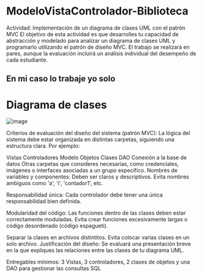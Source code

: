 # ModeloVistaControlador-Biblioteca

Actividad: Implementación de un diagrama de clases UML con el patrón MVC
El objetivo de esta actividad es que desarrolles tu capacidad de abstracción y modelado para analizar un diagrama de clases UML y programarlo utilizando el patrón de diseño MVC. El trabajo se realizará en pares, aunque la evaluación incluirá un análisis individual del desempeño de cada estudiante. 

## En mi caso lo trabaje yo solo

# Diagrama de clases
![image](https://github.com/user-attachments/assets/d0af1787-5069-479a-b966-b0af58a11bbb)

Criterios de evaluación del diseño del sistema (patrón MVC):
La lógica del sistema debe estar organizada en distintas carpetas, siguiendo una estructura clara. Por ejemplo:

Vistas
Controladores
Modelo
Objetos
Clases DAO
Conexión a la base de datos
Otras carpetas que consideres necesarias, como credenciales, imágenes o interfaces asociadas a un grupo específico.
Nombres de variables y componentes: Deben ser claros y descriptivos. Evita nombres ambiguos como 'a', 'i', 'contador1', etc.

Responsabilidad única: Cada controlador debe tener una única responsabilidad bien definida.

Modularidad del código: Las funciones dentro de las clases deben estar correctamente moduladas. Evita crear funciones excesivamente largas o código desordenado (código espagueti).

Separar la clases en archivos distintitos. Evita colocar varias clases en un solo archivo.
Justificación del diseño: Se evaluará una presentación breve en la que expliques las relaciones entre las clases de tu diagrama UML.

Entregables mínimos: 3 Vistas, 3 controladores, 2 clases de objetos y una DAO para gestionar las consultas SQL
